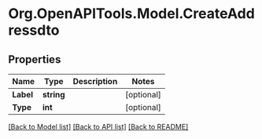 # Org.OpenAPITools.Model.CreateAddressdto

## Properties

Name | Type | Description | Notes
------------ | ------------- | ------------- | -------------
**Label** | **string** |  | [optional] 
**Type** | **int** |  | [optional] 

[[Back to Model list]](../../README.md#documentation-for-models) [[Back to API list]](../../README.md#documentation-for-api-endpoints) [[Back to README]](../../README.md)

